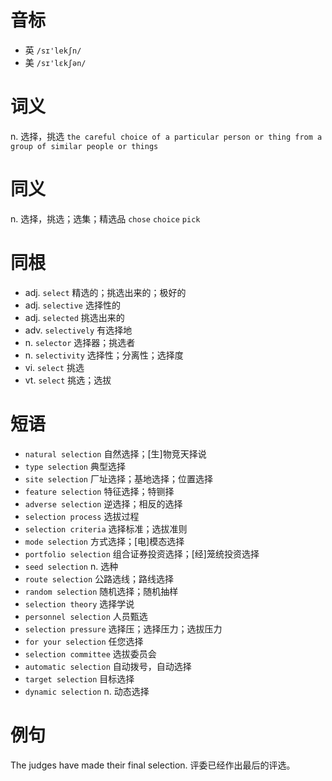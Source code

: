 # 音标

- 英 `/sɪ'lekʃn/`
- 美 `/sɪ'lɛkʃən/`

# 词义

n. 选择，挑选
`the careful choice of a particular person or thing from a group of similar people or things`

# 同义

n. 选择，挑选；选集；精选品
`chose` `choice` `pick`

# 同根

- adj. `select` 精选的；挑选出来的；极好的
- adj. `selective` 选择性的
- adj. `selected` 挑选出来的
- adv. `selectively` 有选择地
- n. `selector` 选择器；挑选者
- n. `selectivity` 选择性；分离性；选择度
- vi. `select` 挑选
- vt. `select` 挑选；选拔

# 短语

- `natural selection` 自然选择；[生]物竞天择说
- `type selection` 典型选择
- `site selection` 厂址选择；基地选择；位置选择
- `feature selection` 特征选择；特铡择
- `adverse selection` 逆选择；相反的选择
- `selection process` 选拔过程
- `selection criteria` 选择标准；选拔准则
- `mode selection` 方式选择；[电]模态选择
- `portfolio selection` 组合证券投资选择；[经]笼统投资选择
- `seed selection` n. 选种
- `route selection` 公路选线；路线选择
- `random selection` 随机选择；随机抽样
- `selection theory` 选择学说
- `personnel selection` 人员甄选
- `selection pressure` 选择压；选择压力；选拔压力
- `for your selection` 任您选择
- `selection committee` 选拔委员会
- `automatic selection` 自动拨号，自动选择
- `target selection` 目标选择
- `dynamic selection` n. 动态选择

# 例句

The judges have made their final selection.
评委已经作出最后的评选。


